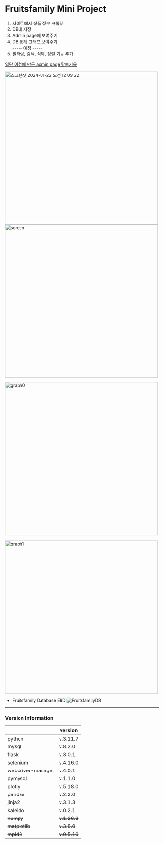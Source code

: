 # Fruitsfamily Mini Project

1. 사이트에서 상품 정보 크롤링  
2. DB에 저장  
3. Admin page에 보여주기  
4. DB 통계 그래프 보여주기  
   ----- 예정 -----
5. 필터링, 검색, 삭제, 정렬 기능 추가  

<a href="https://ysolarh.github.io/admin-page/" target="_blank">일단 이전에 만든 admin page 맛보기용</a>

<img width="500" alt="스크린샷 2024-01-22 오전 12 09 22" src="https://github.com/ysolarh/Fruitsfamily-project/assets/70841430/b9e65062-6227-40d9-a266-996678a5a735">
<img width="500" alt="screen" src="https://github.com/ysolarh/Fruitsfamily-project/assets/109467066/9bdc4ac9-ab6b-40cc-9748-d8cb36946577">

<img width="500" alt="graph0" src="https://github.com/ysolarh/Fruitsfamily-project/assets/109467066/aad0df35-779a-49ff-822c-ff634252896f"> &nbsp;
<img width="500" alt="graph1" src="https://github.com/ysolarh/Fruitsfamily-project/assets/109467066/41b4460a-48fc-4611-85dc-ab691fe0544a">

- Fruitsfamily Database ERD
![FruitsfamilyDB](https://github.com/ysolarh/Fruitsfamily-project/assets/109467066/2f3ba611-601d-4c05-a52e-60387f7359e5)


-----
### Version Information
|                   | version      |
|-------------------|--------------|
| python            | v.3.11.7     |  
| mysql             | v.8.2.0      |
| flask             | v.3.0.1      |
| selenium          | v.4.16.0     |
| webdriver-manager | v.4.0.1      |
| pymysql           | v.1.1.0      |
| plotly            | v.5.18.0     |
| pandas            | v.2.2.0      |
| jinja2            | v.3.1.3      |
| kaleido           | v.0.2.1      |
| ~~numpy~~         | ~~v.1.26.3~~ |
| ~~matplotlib~~    | ~~v.3.8.0~~  |
| ~~mpld3~~         | ~~v.0.5.10~~ |

